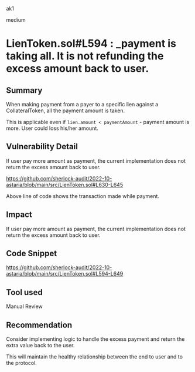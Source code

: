 ak1

medium

# LienToken.sol#L594 : _payment is taking all. It is not refunding the excess amount back to user.

## Summary

When making payment from a payer to a specific lien against a CollateralToken, all the payment amount is taken.

This is applicable even if `lien.amount < paymentAmount` - payment amount is more. User could loss his/her amount.

## Vulnerability Detail

If user pay more amount as payment, the current implementation does not return the excess amount back to user.

https://github.com/sherlock-audit/2022-10-astaria/blob/main/src/LienToken.sol#L630-L645

Above line of code shows the transaction made while payment.

## Impact

If user pay more amount as payment, the current implementation does not return the excess amount back to user.

## Code Snippet

https://github.com/sherlock-audit/2022-10-astaria/blob/main/src/LienToken.sol#L594-L649

## Tool used

Manual Review

## Recommendation

Consider implementing logic to handle the excess payment and return the extra value back to the user.

This will maintain the healthy relationship between the end to user and to the protocol.
